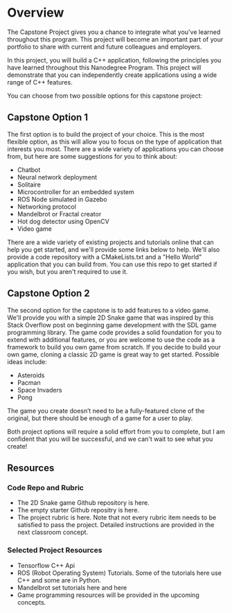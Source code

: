 
# Overview

The Capstone Project gives you a chance to integrate what you've learned throughout this program. This project will become an important part of your portfolio to share with current and future colleagues and employers.

In this project, you will build a C++ application, following the principles you have learned throughout this Nanodegree Program. This project will demonstrate that you can independently create applications using a wide range of C++ features.

You can choose from two possible options for this capstone project:

## Capstone Option 1

The first option is to build the project of your choice. This is the most flexible option, as this will allow you to focus on the type of application that interests you most. There are a wide variety of applications you can choose from, but here are some suggestions for you to think about:

* Chatbot
* Neural network deployment
* Solitaire
* Microcontroller for an embedded system
* ROS Node simulated in Gazebo
* Networking protocol
* Mandelbrot or Fractal creator
* Hot dog detector using OpenCV
* Video game

There are a wide variety of existing projects and tutorials online that can help you get started, and we'll provide some links below to help. We'll also provide a code repository with a CMakeLists.txt and a "Hello World" application that you can build from. You can use this repo to get started if you wish, but you aren't required to use it.

## Capstone Option 2

The second option for the capstone is to add features to a video game. We'll provide you with a simple 2D Snake game that was inspired by this Stack Overflow post on beginning game development with the SDL game programming library. The game code provides a solid foundation for you to extend with additional features, or you are welcome to use the code as a framework to build you own game from scratch. If you decide to build your own game, cloning a classic 2D game is great way to get started. Possible ideas include:

* Asteroids
* Pacman
* Space Invaders
* Pong

The game you create doesn’t need to be a fully-featured clone of the original, but there should be enough of a game for a user to play.

Both project options will require a solid effort from you to complete, but I am confident that you will be successful, and we can't wait to see what you create!

## Resources

### Code Repo and Rubric

* The 2D Snake game Github repository is here.
* The empty starter Github repositry is here.
* The project rubric is here. Note that not every rubric item needs to be satisfied to pass the project. Detailed instructions are provided in the next classroom concept.

### Selected Project Resources

* Tensorflow C++ Api
* ROS (Robot Operating System) Tutorials. Some of the tutorials here use C++ and some are in Python.
* Mandelbrot set tutorials here and here
* Game programming resources will be provided in the upcoming concepts.
